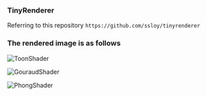 ### TinyRenderer
Referring to this repository ```https://github.com/ssloy/tinyrenderer```

### The rendered image is as follows
![ToonShader](https://github.com/xltangcs/TinyRender/tree/main/images/ToonShader.jpg)

![GouraudShader](https://github.com/xltangcs/TinyRender/tree/main/images/GouraudShader.jpg)

![PhongShader](https://github.com/xltangcs/TinyRender/tree/main/images/PhongShader.jpg)
